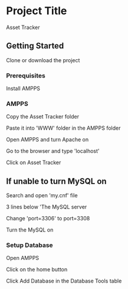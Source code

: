 # Project Title

Asset Tracker

## Getting Started

Clone or download the project

### Prerequisites

Install AMPPS

### AMPPS

Copy the Asset Tracker folder

Paste it into 'WWW' folder in the AMPPS folder 

Open AMPPS and turn Apache on

Go to the browser and type 'localhost'

Click on Asset Tracker


## If unable to turn MySQL on

Search and open 'my.cnf' file

3 lines below 'The MySQL server 

Change 'port=3306' to port=3308

Turn the MySQL on


### Setup Database

Open AMPPS

Click on the home button

Click Add Database in the Database Tools table



